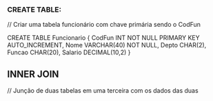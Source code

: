 ### CREATE TABLE:

// Criar uma tabela funcionário com chave primária sendo o CodFun

CREATE TABLE Funcionario {
   CodFun INT NOT NULL PRIMARY KEY AUTO_INCREMENT,
   Nome VARCHAR(40) NOT NULL,
   Depto CHAR(2),
   Funcao CHAR(20),
   Salario DECIMAL(10,2)
}

## INNER JOIN

// Junção de duas tabelas em uma terceira com os dados das duas